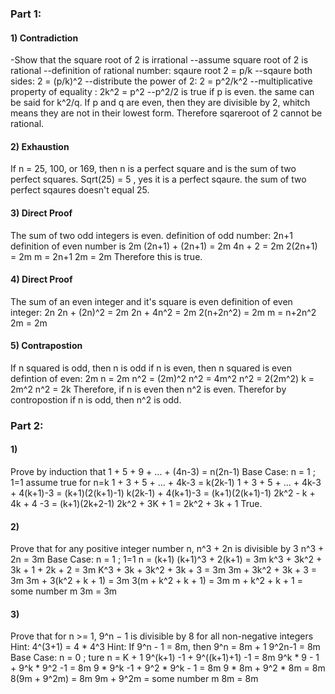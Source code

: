 ### Part 1:

#### 1) Contradiction
-Show that the square root of 2 is irrational
--assume square root of 2 is rational
--definition of rational number: sqaure root 2 = p/k
--sqaure both sides: 2 = (p/k)^2
--distribute the power of 2: 2 = p^2/k^2
--multiplicative property of equality : 2k^2 = p^2
--p^2/2 is true if p is even. the same can be said for k^2/q. 
If p and q are even, then they are divisible by 2, whitch means they are not in their lowest form.
Therefore sqareroot of 2 cannot be rational. 

#### 2) Exhaustion
If n = 25, 100, or 169, then n is a perfect square and is the sum of two perfect squares.
Sqrt(25) = 5 , yes it is a perfect sqaure. the sum of two perfect sqaures doesn't equal 25.

#### 3) Direct Proof
The sum of two odd integers is even. 
definition of odd number: 2n+1
definition of even number is 2m
(2n+1) + (2n+1) = 2m
4n + 2 = 2m
2(2n+1) = 2m
m = 2n+1
2m = 2m
Therefore this is true.

#### 4) Direct Proof
The sum of an even integer and it's square is even
definition of even integer: 2n
2n + (2n)^2 = 2m
2n + 4n^2 = 2m
2(n+2n^2) = 2m
m = n+2n^2
2m = 2m

#### 5) Contrapostion
If n squared is odd, then n is odd
if n is even, then n squared is even
defintion of even: 2m
n = 2m
n^2 = (2m)^2
n^2 = 4m^2
n^2 = 2(2m^2)
k = 2m^2
n^2 = 2k
Therefore, if n is even then n^2 is even. Therefor by contropostion if n is odd, then n^2 is odd. 

### Part 2:

#### 1)
Prove by induction that 1 + 5 + 9 + ... + (4n-3) = n(2n-1)
  Base Case: n = 1 ; 1=1
  assume true for n=k  1 + 3 + 5 + ... + 4k-3 = k(2k-1)
  1 + 3 + 5 + ... + 4k-3 + 4(k+1)-3 = (k+1)(2(k+1)-1)
  k(2k-1) + 4(k+1)-3 = (k+1)(2(k+1)-1)
  2k^2 - k + 4k + 4 -3 = (k+1)(2k+2-1)
  2k^2 + 3K + 1 = 2k^2 + 3k + 1
  True.
  
#### 2)
Prove that for any positive integer number n, n^3 + 2n is divisible by 3
  n^3 + 2n = 3m
  Base Case: n = 1 ; 1=1
  n = (k+1)
  (k+1)^3 + 2(k+1) = 3m
  k^3 + 3k^2 + 3k + 1 + 2k + 2 = 3m
  K^3 + 3k + 3k^2 + 3k + 3 = 3m
  3m + 3k^2 + 3k + 3 = 3m
  3m + 3(k^2 + k + 1) = 3m
  3(m + k^2 + k + 1) = 3m
  m + k^2 + k + 1 = some number m
  3m = 3m
  
#### 3)
 Prove that for n >= 1, 9^n − 1 is divisible by 8 for all non-negative integers 
 Hint: 4^(3+1) = 4 * 4^3 Hint: If 9^n - 1 = 8m, then 9^n = 8m + 1
 9^2n-1 = 8m
 Base Case: n = 0 ; ture
 n = K + 1
 9^(k+1) -1 + 9^((k+1)+1) -1 = 8m
 9^k * 9 - 1 + 9^k * 9^2 -1 = 8m
 9 * 9^k -1 + 9^2 * 9^k - 1 = 8m 
 9 * 8m + 9^2 * 8m = 8m
 8(9m + 9^2m) = 8m
 9m + 9^2m = some number m
 8m = 8m 


